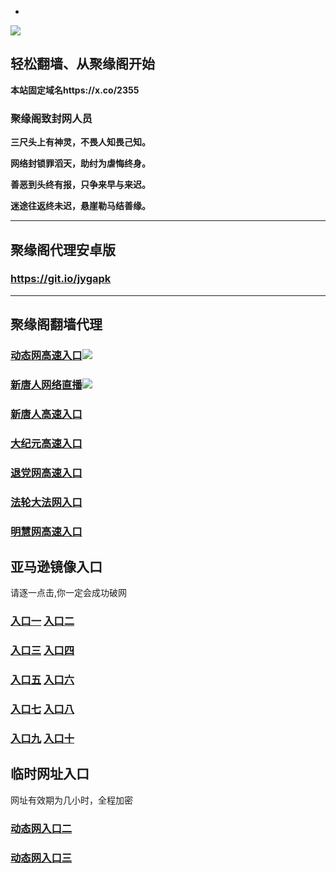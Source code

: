 * 
![](https://raw.githubusercontent.com/hao369/a/master/j.jpg)



## 轻松翻墙、从聚缘阁开始

**本站固定域名https://x.co/2355**

### 聚缘阁致封网人员

**三尺头上有神灵，不畏人知畏己知。**

**网络封锁罪滔天，助纣为虐悔终身。**

**善恶到头终有报，只争来早与来迟。**

**迷途往返终未迟，悬崖勒马结善缘。**

***



##  聚缘阁代理安卓版

### https://git.io/jygapk


***



## 聚缘阁翻墙代理 


### [动态网高速入口](https://evbygbbi0k.execute-api.us-east-2.amazonaws.com/51487/?id=2)![](https://raw.githubusercontent.com/hao369/a/master/jygdl.gif)

### [新唐人网络直播](https://kbvhq87d41.execute-api.us-east-2.amazonaws.com/ytr3)![](https://raw.githubusercontent.com/hao369/a/master/jygtj.gif)

### [新唐人高速入口](https://evbygbbi0k.execute-api.us-east-2.amazonaws.com/51487/?id=5)

### [大纪元高速入口](https://evbygbbi0k.execute-api.us-east-2.amazonaws.com/51487/?id=7)

### [退党网高速入口](https://evbygbbi0k.execute-api.us-east-2.amazonaws.com/51487/?id=8)

### [法轮大法网入口](https://evbygbbi0k.execute-api.us-east-2.amazonaws.com/51487/?id=15)

### [明慧网高速入口](https://evbygbbi0k.execute-api.us-east-2.amazonaws.com/51487/?id=3)



## 亚马逊镜像入口 

请逐一点击,你一定会成功破网

### **[入口一](http://x.co/2244)** **[入口二](http://x.co/3824)**


### **[入口三](https://s3.eu-central-1.amazonaws.com/jyg3/index.html)**  **[入口四](https://s3-ap-southeast-1.amazonaws.com/jyg4/index.html)**

### **[入口五](https://s3.ap-south-1.amazonaws.com/jyg5/index.html)**  **[入口六](https://s3-us-west-1.amazonaws.com/jyg6/index.html)**


###  **[入口七](https://s3-us-west-2.amazonaws.com/jyg7/index.html)**  **[入口八](https://s3-eu-west-1.amazonaws.com/jyg8/index.html)**


###  **[入口九](https://s3-ap-northeast-1.amazonaws.com/jyg9/index.html)**  **[入口十](https://s3.amazonaws.com/dtw/index.html)**



## 临时网址入口 

网址有效期为几小时，全程加密

### [动态网入口二](https://x.co/ddg)

### [动态网入口三](https://x.co/ddf)



